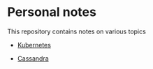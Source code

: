 # Personal notes

This repository contains notes on various topics

* [Kubernetes](https://github.com/runeanielsen/notes/tree/master/kubernetes/kubernetes.md)

* [Cassandra](https://github.com/runeanielsen/notes/tree/master/cassandra/cassandra.md)
